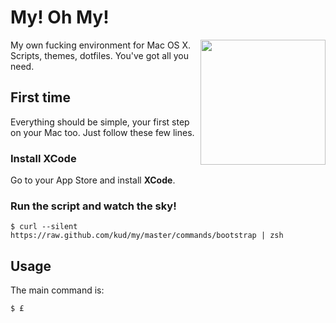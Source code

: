 # My! Oh My!

<img align="right" height="200" src="https://raw.github.com/kud/my/master/everybodydancenow.gif">

My own fucking environment for Mac OS X. Scripts, themes, dotfiles. You've got all you need.

## First time

Everything should be simple, your first step on your Mac too. Just follow these few lines.

### Install XCode

Go to your App Store and install **XCode**.

### Run the script and watch the sky!

```shell
$ curl --silent https://raw.github.com/kud/my/master/commands/bootstrap | zsh
```

## Usage

The main command is:

```shell
$ £
```
